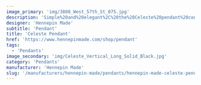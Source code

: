 ```yaml
---
image_primary: 'img/3808_West_57th_St_075.jpg'
description: 'Simple%20and%20elegant%2C%20the%20Celeste%20pendant%20contains%20a%20concise%20vertical%20form%20coupled%20with%20the%20softness%20of%20opaline%20blown%20glass.%20Perfect%20for%20both%20residential%20and%20commercial%20environments%2C%20the%20fixture%20features%20anodized%20aluminum%20endcaps%20and%20full%20dimming%20capabilities%20with%20ample%20light%20output.'
designer: 'Hennepin Made'
subtitle: 'Pendant'
title: 'Celeste Pendant'
href: 'https://www.hennepinmade.com/shop/pendant'
tags:
  - 'Pendants'
image_secondary: 'img/Celeste_Vertical_Long_Solid_Black.jpg'
category: 'Pendants'
manufacturer: 'Hennepin Made'
slug: '/manufacturers/hennepin-made/pendants/hennepin-made-celeste-pendant'
---
```


